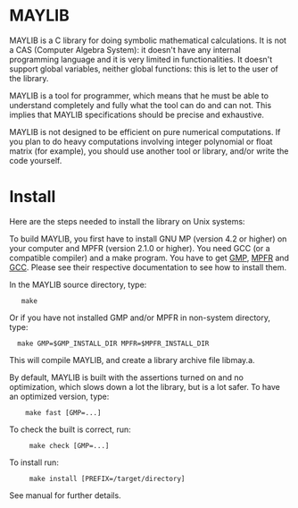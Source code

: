 # MAYLIB

MAYLIB is a C library for doing symbolic mathematical calculations.
It is not a CAS (Computer Algebra System): it doesn't have any
internal programming language and it is very limited in
functionalities. It doesn't support global variables, neither global
functions: this is let to the user of the library.

MAYLIB is a tool for programmer, which means that he must be able
to understand completely and fully what the tool can do and can not. This
implies that MAYLIB specifications should be precise and exhaustive.

MAYLIB is not designed to be efficient on pure numerical computations.
If you plan to do heavy computations involving integer polynomial or
float matrix (for example), you should use another tool or library,
and/or write the code yourself.

# Install

Here are the steps needed to install the library on Unix systems:

To build MAYLIB, you first have to install GNU MP
(version 4.2 or higher) on your computer and MPFR (version 2.1.0 or higher).
You need GCC (or a compatible compiler) and a make program.
You have to get [GMP](http://www.gmplib.org/), [MPFR](http://www.mpfr.org/) and [GCC](http://gcc.gnu.org/).
Please see their respective documentation to see how to install them.

In the MAYLIB source directory, type:

       make

Or if you have not installed GMP and/or MPFR in non-system directory, type:

      make GMP=$GMP_INSTALL_DIR MPFR=$MPFR_INSTALL_DIR

This will compile MAYLIB, and create a library archive file libmay.a.

By default, MAYLIB is built with the assertions turned on and no optimization,
which slows down a lot the library, but is a lot safer.
To have an optimized version, type:

        make fast [GMP=...]


To check the built is correct, run:

         make check [GMP=...]

To install run:

         make install [PREFIX=/target/directory]

See manual for further details.

